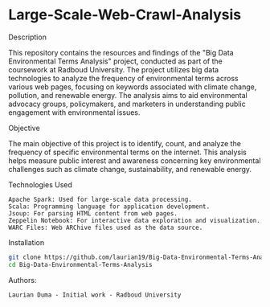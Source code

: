 # Large-Scale-Web-Crawl-Analysis

Description

This repository contains the resources and findings of the "Big Data Environmental Terms Analysis" project, conducted as part of the coursework at Radboud University. The project utilizes big data technologies to analyze the frequency of environmental terms across various web pages, focusing on keywords associated with climate change, pollution, and renewable energy. The analysis aims to aid environmental advocacy groups, policymakers, and marketers in understanding public engagement with environmental issues.

Objective

The main objective of this project is to identify, count, and analyze the frequency of specific environmental terms on the internet. This analysis helps measure public interest and awareness concerning key environmental challenges such as climate change, sustainability, and renewable energy.

Technologies Used

    Apache Spark: Used for large-scale data processing.
    Scala: Programming language for application development.
    Jsoup: For parsing HTML content from web pages.
    Zeppelin Notebook: For interactive data exploration and visualization.
    WARC Files: Web ARChive files used as the data source.
 
Installation

```bash
git clone https://github.com/laurian19/Big-Data-Environmental-Terms-Analysis
cd Big-Data-Environmental-Terms-Analysis
```
 
Authors:

    Laurian Duma - Initial work - Radboud University
